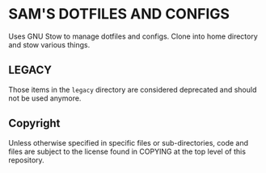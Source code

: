 SAM'S DOTFILES AND CONFIGS
==========================

Uses GNU Stow to manage dotfiles and configs. Clone into home directory
and stow various things.

LEGACY
------

Those items in the `legacy` directory are considered deprecated and should
not be used anymore.

Copyright
---------
Unless otherwise specified in specific files or sub-directories, code and
files are subject to the license found in COPYING at the top level of this
repository.

